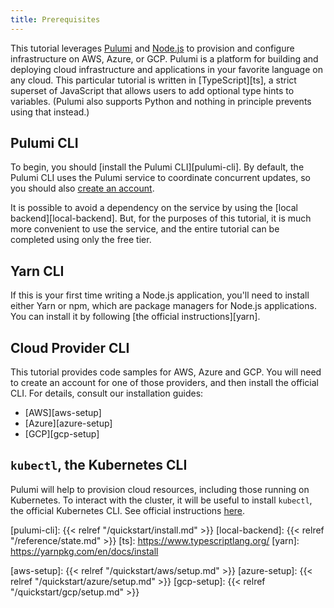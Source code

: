 ```yaml
---
title: Prerequisites
---
```


This tutorial leverages [Pulumi][pulumi] and [Node.js][nodejs] to provision and configure
infrastructure on AWS, Azure, or GCP. Pulumi is a platform for building and deploying cloud
infrastructure and applications in your favorite language on any cloud. This particular tutorial is
written in [TypeScript][ts], a strict superset of JavaScript that allows users to add optional type
hints to variables. (Pulumi also supports Python and nothing in principle prevents using that
instead.)

## Pulumi CLI

To begin, you should [install the Pulumi CLI][pulumi-cli]. By default, the Pulumi CLI uses the
Pulumi service to coordinate concurrent updates, so you should also [create an account][pulumi].

It is possible to avoid a dependency on the service by using the [local backend][local-backend].
But, for the purposes of this tutorial, it is much more convenient to use the service, and the
entire tutorial can be completed using only the free tier.

## Yarn CLI

If this is your first time writing a Node.js application, you'll need to install either Yarn or npm,
which are package managers for Node.js applications. You can install it by following [the official
instructions][yarn].

## Cloud Provider CLI

This tutorial provides code samples for AWS, Azure and GCP. You will need to create an account for
one of those providers, and then install the official CLI. For details, consult our installation
guides:

* [AWS][aws-setup]
* [Azure][azure-setup]
* [GCP][gcp-setup]

## `kubectl`, the Kubernetes CLI

Pulumi will help to provision cloud resources, including those running on Kubernetes. To interact
with the cluster, it will be useful to install `kubectl`, the official Kubernetes CLI. See official
instructions [here][kubectl].


[pulumi]: https://www.pulumi.com/
[nodejs]: https://nodejs.org/en/
[pulumi-cli]: {{< relref "/quickstart/install.md" >}}
[local-backend]: {{< relref "/reference/state.md" >}}
[ts]: https://www.typescriptlang.org/
[yarn]: https://yarnpkg.com/en/docs/install

[aws-setup]: {{< relref "/quickstart/aws/setup.md" >}}
[azure-setup]: {{< relref "/quickstart/azure/setup.md" >}}
[gcp-setup]: {{< relref "/quickstart/gcp/setup.md" >}}

[kubectl]: https://kubernetes.io/docs/tasks/tools/install-kubectl/
